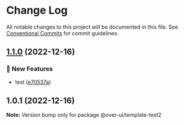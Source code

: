# Change Log

All notable changes to this project will be documented in this file.
See [Conventional Commits](https://conventionalcommits.org) for commit guidelines.

## [1.1.0](https://github.com/over-ui/unstyled/compare/@over-ui/template-test2@1.0.1...@over-ui/template-test2@1.1.0) (2022-12-16)


### :rocket: New Features

* test ([e70537a](https://github.com/over-ui/unstyled/commit/e70537af629fdbba139745147eb1edc56d569995))



## 1.0.1 (2022-12-16)

**Note:** Version bump only for package @over-ui/template-test2
